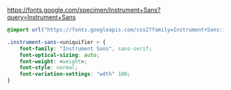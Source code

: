 https://fonts.google.com/specimen/Instrument+Sans?query=Instrument+Sans

```css
@import url("https://fonts.googleapis.com/css2?family=Instrument+Sans:ital,wght@0,400..700;1,400..700&display=swap");

.instrument-sans-<uniquifier > {
    font-family: "Instrument Sans", sans-serif;
    font-optical-sizing: auto;
    font-weight: <weight>;
    font-style: normal;
    font-variation-settings: "wdth" 100;
}
```

